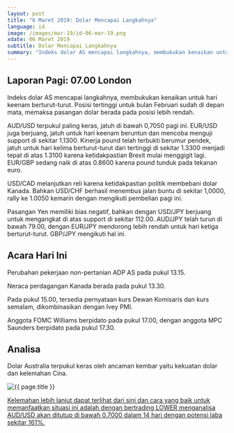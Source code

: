 ```yaml
---
layout: post
title: "6 Maret 2019: Dolar Mencapai Langkahnya"
language: id
image: /images/mar-19/id-06-mar-19.png
xdate: 06 Maret 2019
subtitle: Dolar Mencapai Langkahnya
summary: "Indeks dolar AS mencapai langkahnya, membukukan kenaikan untuk hari keenam berturut-turut. Posisi tertinggi untuk bulan Februari sudah di depan mata, memaksa pasangan dolar berada pada posisi lebih rendah"
---
```

## Laporan Pagi: 07.00 London

Indeks dolar AS mencapai langkahnya, membukukan kenaikan untuk hari keenam berturut-turut. Posisi tertinggi untuk bulan Februari sudah di depan mata, memaksa pasangan dolar berada pada posisi lebih rendah.

AUD/USD terpukul paling keras, jatuh di bawah 0,7050 pagi ini. EUR/USD juga berjuang, jatuh untuk hari keenam beruntun dan mencoba menguji support di sekitar 1.1300. Kinerja pound telah terbukti berumur pendek, jatuh untuk hari kelima berturut-turut dari tertinggi di sekitar 1.3300 menjadi tepat di atas 1.3100 karena ketidakpastian Brexit mulai menggigit lagi. EUR/GBP sedang naik di atas 0.8600 karena pound tunduk pada tekanan euro.

USD/CAD melanjutkan reli karena ketidakpastian politik membebani dolar Kanada. Bahkan USD/CHF berhasil menembus jalan buntu di sekitar 1,0000, rally ke 1.0050 kemarin dengan mengikuti pembelian pagi ini.

Pasangan Yen memiliki bias negatif, bahkan dengan USD/JPY berjuang untuk mengangkat di atas support di sekitar 112.00. AUD/JPY telah turun di bawah 79.00, dengan EUR/JPY mendorong lebih rendah untuk hari ketiga berturut-turut. GBP/JPY mengikuti hal ini.

## Acara Hari Ini

Perubahan pekerjaan non-pertanian ADP AS pada pukul 13.15.

Neraca perdagangan Kanada berada pada pukul 13.30.

Pada pukul 15.00, tersedia pernyataan kurs Dewan Komisaris dan kurs semalam, dikombinasikan dengan Ivey PMI.

Anggota FOMC Williams berpidato pada pukul 17.00, dengan anggota MPC Saunders berpidato pada pukul 17.30.

## Analisa

Dolar Australia terpukul keras oleh ancaman kembar yaitu kekuatan dolar dan kelemahan Cina.

<img src="{{ site.url }}/images/mar-19/id-06-mar-19.png" alt="{{ page.title }}" title="{{ page.title }}">

<a href="%LINK%%?currency=USD&market=forex&underlying=frxAUDUSD&formname=higherlower&duration_amount=14&duration_units=d&amount=10&amount_type=stake&expiry_type=duration&barrier=0.7000" target="_blank" rel="noopener noreferrer nofollow">Kelemahan lebih lanjut dapat terlihat dari sini dan cara yang baik untuk memanfaatkan situasi ini adalah dengan bertrading LOWER menganalisa AUD/USD akan ditutup di bawah 0.7000 dalam 14 hari dengan potensi laba sekitar 161%.</a>
